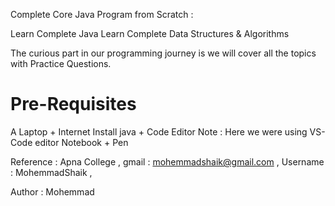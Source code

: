 Complete Core Java Program from Scratch : 

Learn Complete Java
Learn Complete Data Structures & Algorithms

The curious part in our programming journey is we will cover all the topics with Practice Questions.

Pre-Requisites
==============

A Laptop + Internet
Install java + Code Editor 
Note : Here we were using VS-Code editor 
Notebook + Pen


Reference : Apna College ,
gmail : mohemmadshaik@gmail.com ,
Username : MohemmadShaik ,

Author : Mohemmad 

